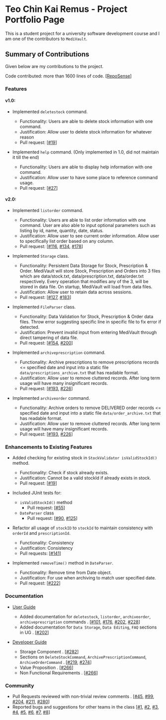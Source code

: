 # Teo Chin Kai Remus - Project Portfolio Page

This is a student project for a university software development course and I am one of the contributors to `MediVault`.

## Summary of Contributions

Given below are my contributions to the project.

Code contributed: more than 1600 lines of
code. [[RepoSense](https://nus-cs2113-ay2122s1.github.io/tp-dashboard/?search=&sort=groupTitle&sortWithin=title&timeframe=commit&mergegroup=&groupSelect=groupByRepos&breakdown=true&checkedFileTypes=docs~functional-code~test-code~other&since=2021-09-25&tabOpen=true&tabType=authorship&tabAuthor=RemusTeo&tabRepo=AY2122S1-CS2113T-T10-1%2Ftp%5Bmaster%5D&authorshipIsMergeGroup=false&authorshipFileTypes=docs~functional-code~test-code~other&authorshipIsBinaryFileTypeChecked=false)]

### Features

#### v1.0:

* Implemented `deletestock` command.
    * Functionality: Users are able to delete stock information with one command.
    * Justification: Allow user to delete stock information for whatever reason
    * Pull request: [[#19](https://github.com/AY2122S1-CS2113T-T10-1/tp/pull/19)]
  

* Implemented `help` command. (Only implemented in 1.0, did not maintain it till the end)
  * Functionality: Users are able to display help information with one command.
  * Justification: Allow user to have some place to reference command usage.
  * Pull request: [[#27](https://github.com/AY2122S1-CS2113T-T10-1/tp/pull/27)]
  
#### v2.0:

* Implemented `listorder` command.
    * Functionality: Users are able to list order information with one command. User are also able to input optional parameters such as listing by id, name, quantity, date, status.
    * Justification: Allow user to see current order information. Allow user to specifically list order based on any column.
    * Pull request: [[#116](https://github.com/AY2122S1-CS2113T-T10-1/tp/pull/116), [#134](https://github.com/AY2122S1-CS2113T-T10-1/tp/pull/134), [#178](https://github.com/AY2122S1-CS2113T-T10-1/tp/pull/178)]


* Implemented `Storage` class. 
    * Functionality: Persistent Data Storage for Stock, Prescription & Order. MediVault will store Stock, Prescription and Orders into 3 files which are data/stock.txt, data/prescription.txt, data/order.txt respectively. Every operation that modifies any of the 3, will be stored in data file. On startup, MediVault will load from data files.
    * Justification: Allow user to retain data across sessions. 
    * Pull request: [[#127](https://github.com/AY2122S1-CS2113T-T10-1/tp/pull/127), [#183](https://github.com/AY2122S1-CS2113T-T10-1/tp/pull/183)]
  

* Implemented `FileParser` class. 
    * Functionality: Data Validation for Stock, Prescription & Order data files. Throw error suggesting specific line in specific file to fix error if detected.
    * Justification: Prevent invalid input from entering MediVault through direct tampering of data file.
    * Pull request: [[#154](https://github.com/AY2122S1-CS2113T-T10-1/tp/pull/154), [#200](https://github.com/AY2122S1-CS2113T-T10-1/tp/pull/200)]


* Implemented `archiveprescription` command.
    * Functionality: Archive prescriptions to remove prescriptions records <= specified date and input into a static file `data/prescriptions_archive.txt` that has readable format. 
    * Justification: Allow user to remove cluttered records. After long term usage will have many insignificant records. 
    * Pull request: [[#193](https://github.com/AY2122S1-CS2113T-T10-1/tp/pull/193), [#226](https://github.com/AY2122S1-CS2113T-T10-1/tp/pull/226)]


* Implemented `archiveorder` command.
    * Functionality: Archive orders to remove DELIVERED order records <= specified date and input into a static file `data/order_archive.txt` that has readable format.
    * Justification: Allow user to remove cluttered records. After long term usage will have many insignificant records.
    * Pull request: [[#193](https://github.com/AY2122S1-CS2113T-T10-1/tp/pull/193), [#226](https://github.com/AY2122S1-CS2113T-T10-1/tp/pull/226)]


### Enhancements to Existing Features

* Added checking for existing stock in `StockValidator isValidStockId()` method.
    * Functionality: Check if stock already exists.
    * Justification: Cannot be a valid stockId if already exists in stock.
    * Pull request: [[#19](https://github.com/AY2122S1-CS2113T-T10-1/tp/pull/19)]


* Included JUnit tests for:
    * `isValidStockId()` method
        * Pull request: [[#55](https://github.com/AY2122S1-CS2113T-T10-1/tp/pull/55)]
    * `DateParser` class
        * Pull request: [[#90](https://github.com/AY2122S1-CS2113T-T10-1/tp/pull/90), [#125](https://github.com/AY2122S1-CS2113T-T10-1/tp/pull/125)]

    
* Refactor all usage of `stockID` to `stockId` to maintain consistency with `orderId` and `prescriptionId`.
    * Functionality: Consistency
    * Justification: Consistency
    * Pull requests: [[#141](https://github.com/AY2122S1-CS2113T-T10-1/tp/pull/141)]

* Implemented `removeTime()` method in `DateParser`.
    * Functionality: Remove time from Date object.
    * Justification: For use when archiving to match user specified date.
    * Pull request: [[#222](https://github.com/AY2122S1-CS2113T-T10-1/tp/pull/222)]

### Documentation

* [User Guide](../UserGuide.md)
    * Added documentation for `deletestock`, `listorder`, `archiveorder`, `archiveprescription` commands
      . [[#101](https://github.com/AY2122S1-CS2113T-T10-1/tp/pull/101), [#176](https://github.com/AY2122S1-CS2113T-T10-1/tp/pull/176), [#202](https://github.com/AY2122S1-CS2113T-T10-1/tp/pull/202), [#228](https://github.com/AY2122S1-CS2113T-T10-1/tp/pull/228)]
    * Added documentation for `Data Storage`, `Data Editing`, `FAQ` sections in UG
      . [[#202](https://github.com/AY2122S1-CS2113T-T10-1/tp/pull/202)]

* [Developer Guide](../DeveloperGuide.md)
    * Storage Component
      . [[#282](https://github.com/AY2122S1-CS2113T-T10-1/tp/pull/282)]
    * Sections on `DeleteStockCommand`, `ArchivePrescriptionCommand`, `ArchiveOrderCommand`
      . [[#219](https://github.com/AY2122S1-CS2113T-T10-1/tp/pull/219), [#274](https://github.com/AY2122S1-CS2113T-T10-1/tp/pull/274)]
    * Value Proposition 
      . [[#266](https://github.com/AY2122S1-CS2113T-T10-1/tp/pull/266)]
    * Non Functional Requirements
      . [[#266](https://github.com/AY2122S1-CS2113T-T10-1/tp/pull/266)]

### Community

* Pull Requests reviewed with non-trivial review comments
  . [[#45](https://github.com/AY2122S1-CS2113T-T10-1/tp/pull/45), [#99](https://github.com/AY2122S1-CS2113T-T10-1/tp/pull/99), [#204](https://github.com/AY2122S1-CS2113T-T10-1/tp/pull/204), [#211](https://github.com/AY2122S1-CS2113T-T10-1/tp/pull/211), [#280](https://github.com/AY2122S1-CS2113T-T10-1/tp/pull/280)]
* Reported bugs and suggestions for other teams in the class [[#1](https://github.com/RemusTeo/ped/issues/1), [#2](https://github.com/RemusTeo/ped/issues/2), [#3](https://github.com/RemusTeo/ped/issues/3), [#4](https://github.com/RemusTeo/ped/issues/4), [#5](https://github.com/RemusTeo/ped/issues/5), [#6](https://github.com/RemusTeo/ped/issues/6), [#7](https://github.com/RemusTeo/ped/issues/7), [#8](https://github.com/RemusTeo/ped/issues/8)]